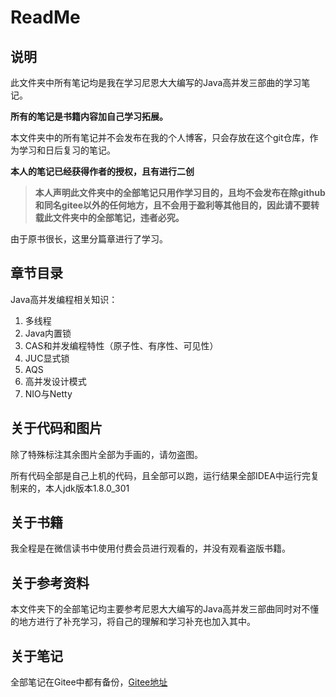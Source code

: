 # ReadMe

## 说明

此文件夹中所有笔记均是我在学习尼恩大大编写的Java高并发三部曲的学习笔记。

**所有的笔记是书籍内容加自己学习拓展。**

本文件夹中的所有笔记并不会发布在我的个人博客，只会存放在这个git仓库，作为学习和日后复习的笔记。

**本人的笔记已经获得作者的授权，且有进行二创**

> **本人声明此文件夹中的全部笔记只用作学习目的，且均不会发布在除github和同名gitee以外的任何地方，且不会用于盈利等其他目的，因此请不要转载此文件夹中的全部笔记，违者必究。**

由于原书很长，这里分篇章进行了学习。

## 章节目录

Java高并发编程相关知识：

1. 多线程
2. Java内置锁
3. CAS和并发编程特性（原子性、有序性、可见性）
3. JUC显式锁
3. AQS
3. 高并发设计模式
3. NIO与Netty

## 关于代码和图片

除了特殊标注其余图片全部为手画的，请勿盗图。

所有代码全部是自己上机的代码，且全部可以跑，运行结果全部IDEA中运行完复制来的，本人jdk版本1.8.0_301

## 关于书籍

我全程是在微信读书中使用付费会员进行观看的，并没有观看盗版书籍。

## 关于参考资料

本文件夹下的全部笔记均主要参考尼恩大大编写的Java高并发三部曲同时对不懂的地方进行了补充学习，将自己的理解和学习补充也加入其中。

## 关于笔记

全部笔记在Gitee中都有备份，[Gitee地址](https://gitee.com/yhr520/Code_Career)
